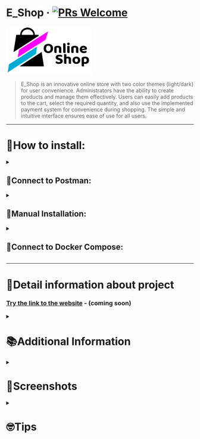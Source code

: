# E_Shop &middot; [![PRs Welcome](https://img.shields.io/badge/PRs-welcome-brightgreen.svg?style=flat-square)](http://makeapullrequest.com)

[<img src="E_Shop_config/static/img/logo_dark.png" width="230" height="130">](#)
<!-- ABOUT -->
> E_Shop is an innovative online store with two color themes (light/dark) for user convenience.
> Administrators have the ability to create products and manage them effectively.
> Users can easily add products to the cart, select the required quantity, and also use the implemented payment system
> for
> convenience during shopping.
> The simple and intuitive interface ensures ease of use for all users.
<!-- END ABOUT -->

<hr>

<h1>📍How to install: </h1>

<!-- POSTMAN -->
<details><summary><h2>📮Connect to Postman:</h2></summary><br/>

<h3><b>1.1</b> Import <i>"Postman Collections"</i> folder into Postman</h3>
<h3><b>1.2</b> Set the environment settings <i>"User Data e_shop.postman_environment"</i></h3>
<h3><b>1.3</b> The <i>"E_Shop_API.postman_collection"</i> collection contains requests</h3>
### [<b>1.4</b> Go to the Google Configuration, select <i>"Change Sites"</i> and set host]()
## Go to the Google Configuration


```
http://localhost:8000
```

<h3 name="1-5"><b>1.5</b> Select <i>"Social application"</i></h3>
<p>
To integrate the <i>"Social application"</i> with your project, follow these steps:
</p>
<ul>
    <li>Visit <a href="https://console.cloud.google.com/welcome" target="_blank">Google Cloud Console</a> and CREATE PROJECT</li>
    <li>Navigate to <a href="https://console.cloud.google.com/apis/credentials" target="_blank">APIs & Services > Credentials</a></li>
    <li>Click on <b>"Create Credentials"</b> and choose <b>"OAuth client ID"</b></li>
    <li>Specify the application type as <b>"Web application"</b></li>
    <li>Set the name of your client (e.g., "Social App Client")</li>
    <li>Under <b>"Authorized redirect URIs,"</b> add the appropriate redirect URI for your application</li>
    <li>Click <b>"Create"</b> to generate your OAuth client ID and client secret</li>
</ul>
<p>
Once created, copy and securely store the generated <b>Client ID</b> and <b>Client secret</b>.
</p>
<pre>
    Client ID: Your_Client_ID
    Client secret: Your_Client_Secret
</pre>
</details>
<!-- END POSTMAN -->

<!-- MANUAL -->
<details><summary><h2>🔧Manual Installation:</h2></summary><br>
<h3> 2.1 Connect venv:</h3> 

```
python3 -m venv venv
```

<h3>2.2 Activate it:</h3>
<i>For Windows</i>

``` 
.\venv\Scripts\activate
```

<i>For MacOS</i>

``` 
source venv/bin/activate 
```

<h3>2.3 Install libraries:</h3>

```
pip install -r requirements.txt
```

<h3>2.4 Create Your .env:</h3>

```
# Django configuration
SECRET_KEY=your_secret_key
DEBUG=1  # Set 1 or 0 
#
# PostgreSQL (docker/local)
DB_ENGINE=django.db.backends.postgresql_psycopg2
DB_NAME=your_db_name
DB_USER=your_db_user
DB_PASSWORD=your_db_password
DB_PORT=your_db_port
#
# pgadmin container
PGADMIN_DEFAULT_EMAIL=your_pgadmin_email
PGADMIN_DEFAULT_PASSWORD=your_pgadmin_password
#
# Stripe payment
STRIPE_PUBLIC_KEY=pk_key
STRIPE_SECRET_KEY=sk_key
#
# Settings Gmail SMTP
EMAIL_HOST_USER=your@gmail.com
EMAIL_HOST_PASSWORD=your_email_password
```

<h3>2.5 Create PostgreSQ DB: </h3>
<i>Server > Data Bases > Create DB and give name</i>

```
e_shop_db
```

<h3>2.6 Apply migrations:</h3>

```
python manage.py migrate
```

<h3>2.7 Install fixtures:</h3>

```
python commands.py
```

<h3>2.8 Run Commands:</h3>

<i>Runserver:</i>

```
python manage.py runserver
```

<i>Celery worker:</i>

```
celery -A E_Shop_config worker --loglevel=info
```

<i>Celery beat:</i>

```
celery -A E_Shop_config beat --loglevel=info
```

<h3>2.9 Use the following steps for configuration:</h3>
<i>Go to Postman installation</i>
<br>
[• <b>1.4</b> Configure "Change Sites"](#some-git-rules)
<br>
[• <b>1.5</b> Configure "Social application"](#1-5)



[• <b>1.5</b> Configure "Social application"](#Google-Configuration)


</details>
<!-- END MANUAL -->

<!-- DOCKER -->
<details><summary><h2>🐳Connect to Docker Compose:</h2></summary><br/>

<h3>3.1 Create Your .env and set correct values:</h3>

```
# Django configuration
SECRET_KEY=your_secret_key
DEBUG=1  # Set 1 or 0 
#
# PostgreSQL (docker/local)
DB_ENGINE=django.db.backends.postgresql_psycopg2
DB_NAME=your_db_name
DB_USER=your_db_user
DB_PASSWORD=your_db_password
DB_PORT=your_db_port
#
# pgadmin container
PGADMIN_DEFAULT_EMAIL=your_pgadmin_email
PGADMIN_DEFAULT_PASSWORD=your_pgadmin_password
#
# Stripe payment
STRIPE_PUBLIC_KEY=pk_key
STRIPE_SECRET_KEY=sk_key
#
# Settings Gmail SMTP
EMAIL_HOST_USER=your@gmail.com
EMAIL_HOST_PASSWORD=your_email_password
```

<h3>3.2 UP Docker-compose:</h3>

```
docker-compose up
```

<h3>3.3 Login to the container console:</h3>

```
docker exec -it django-container bash
```

<h3>3.4 Apply migrations:</h3>

```
python manage.py migrate
```

<h3>3.5 Install fixtures:</h3>

```
python commands.py
```

<h3>3.6 Use the following steps for configuration:</h4>
<i>Go to Postman installation</i>
<br>
[• <b>1.4</b> Configure "Change Sites"](#1-4)
<br>
[• <b>1.5</b> Configure "Social application"](#1-5)

<h3>3.7 Localhost Database Setup:</h3>
<i>Create a database on localhost:5050</i>

- Open localhost:5050 in your browser.
- Register the server.
- In the connection settings:
    - Host: postgres-container
    - Username: postgres
    - Password: your_password
</details>
<!-- END DOCKER -->

<hr>
<h1>📂Detail information about project</h1>
<h3><a href="#">Try the link to the website</a> - (coming soon)</h3>

<!-- ADDITIONAL INFORMATION -->
<details><summary><h1>📚Additional Information</h1></summary><br/>

<h3>Connect to Stripe</h3>
<p>1. Go to the Stripe registration page and create your profile:</p>
<a href="https://dashboard.stripe.com/login"><b>Sign up for Stripe</b></a>

<p>2. Confirm your account.</p>

<p>3. Navigate to the following link to obtain your API keys and <b>copy</b> them:</p>
<a href="https://dashboard.stripe.com/test/apikeys"><b>Stripe API Keys</b></a>

<p>4. Past to your .env:</p>
<pre>
STRIPE_PUBLIC_KEY=Publishable key
STRIPE_SECRET_KEY=Secret key
</pre>

<h4>Test Cards:</h4>
<ul>
    <li>Visa: 4242 4242 4242 4242</li>
    <li>Mastercard: 5105 1051 0510 5100</li>
    <li>American Express: 3782 822463 10005</li>
    <li>Discover: 6011 1111 1111 1117</li>
</ul>

<h3>Connect to Google SMTP</h3>
<p>1. Create app password at the following link:</p>
<a href="https://myaccount.google.com/apppasswords">Google App Passwords</a>

<p>2. Set the following in your settings:</p>
<pre>
EMAIL_HOST_USER=example@gmail.com
EMAIL_HOST_PASSWORD=example_code
</pre>

<h3>User Credentials:</h4>
<h4 style="text-align: center;">Admin:</h4>

```
admin@gmail.com
```

```
Testpass1
```

<h4 style="text-align: center;">Basic User:</h4>

```
user@gmail.com
```

```
Testpass1
```

</details>
<!-- END ADDITIONAL INFORMATION -->

<!-- SCREENSHOTS -->
<details>
  <summary><h1>📸Screenshots</h1></summary>
  <br/>
  <p>Explore the visual journey of our E-Shop with these captivating screenshots:</p>
  <div style="text-align: center;">
    <img src="E_Shop_config/static/img/Preview_dark.png" alt="Dark Mode Preview" style="max-width: 100%; border-radius: 8px; margin-bottom: 10px;"/>
    <br/>
    <p><i>Experience the allure of our Dark Mode.</i></p>
    <img src="E_Shop_config/static/img/Preview_light.png" alt="Light Mode Preview" style="max-width: 100%; border-radius: 8px;"/>
    <br/>
    <p><i>Embrace the elegance of our Light Mode.</i></p>
  </div>
</details>
<!-- END SCREENSHOTS -->



<!-- TIPS -->
<details>
  <summary><h1>🤓Tips</h1></summary>

<!-- LOCAL TUNNEL -->
<h3>Expose Localhost to the Internet using Serveo:</h3>

```
ssh -R 80:localhost:8000 serveo.net
```

```
ssh -o ServerAliveInterval=60 -R QvaShquai.serveo.net:80:localhost:8000 serveo.net
```

<!-- END LOCAL TUNNEL -->


<!-- TEST DATA -->
<h3>Dump data from Django apps to JSON files:</h4>

```
python manage.py dumpdata E_Shop_Products --indent 4 > mydemodata.json
python manage.py dumpdata E_Shop_Users --indent 4 > my_users_data.json
```

<h3>Load data back into Django apps:</h4>

```
python3 manage.py loaddata My_fixtures/my_products_data.json
python3 manage.py loaddata My_fixtures/my_users_data.json
```

<!-- END TEST DATA -->



<!-- CELERY -->
<h3>Run Celery worker:</h4>

```
celery -A E_Shop_config worker --loglevel=info
```

<h3>Run Celery beat:</h4>

```
celery -A E_Shop_config beat --loglevel=info
```

<h3>Start Redis server:</h4>

```
redis-server
```

<!-- END CELERY -->


<!-- GIT COMMANDS -->
<h3>year-month-day</h3>

```
git commit --date="2023-05-05T12:00:00" -m "Updated"
```

<h3>Undo the last commit while keeping changes</h3>

```
git reset --soft HEAD~1
```

<!-- END GIT COMMANDS -->


<!-- PostgreSQL -->
<h3>Resolve PostgreSQL port already in use</h3>

```
solve commands postgres already in use
sudo lsof -i :5432
sudo kill -9 <your_port>  
sudo rm /tmp/.s.PGSQL.5432.lock
sudo rm /tmp/.s.PGSQL.5432             
chmod 1777 /tmp
```

<!-- END PostgreSQL -->


<!-- TEST COMMANDS -->
<h3>Run Django Tests:</h3>

```
python manage.py test
```

<h3>Run Tests with Coverage:</h3>

```
coverage run --source='.' manage.py test
```

<h3>Generate Coverage HTML Report:</h3>

```
coverage html
```

<!-- END TEST COMMANDS -->


</details>
<!-- END TIPS -->